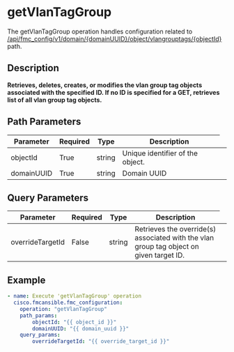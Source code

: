# getVlanTagGroup

The getVlanTagGroup operation handles configuration related to [/api/fmc_config/v1/domain/{domainUUID}/object/vlangrouptags/{objectId}](/paths//api/fmc_config/v1/domain/{domain_uuid}/object/vlangrouptags/{object_id}.md) path.&nbsp;
## Description
**Retrieves, deletes, creates, or modifies the vlan group tag objects associated with the specified ID. If no ID is specified for a GET, retrieves list of all vlan group tag objects.**

## Path Parameters
| Parameter | Required | Type | Description |
| --------- | -------- | ---- | ----------- |
| objectId | True | string <td colspan=3> Unique identifier of the object. |
| domainUUID | True | string <td colspan=3> Domain UUID |

## Query Parameters
| Parameter | Required | Type | Description |
| --------- | -------- | ---- | ----------- |
| overrideTargetId | False | string <td colspan=3> Retrieves the override(s) associated with the vlan group tag object on given target ID. |

## Example
```yaml
- name: Execute 'getVlanTagGroup' operation
  cisco.fmcansible.fmc_configuration:
    operation: "getVlanTagGroup"
    path_params:
        objectId: "{{ object_id }}"
        domainUUID: "{{ domain_uuid }}"
    query_params:
        overrideTargetId: "{{ override_target_id }}"

```